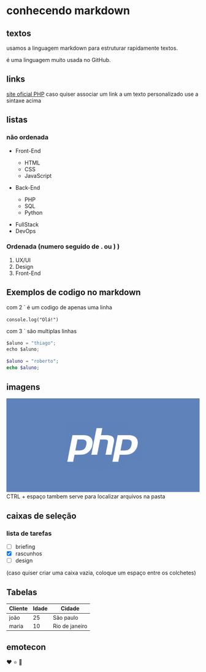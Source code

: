 # conhecendo markdown
## textos
usamos a linguagem markdown para estruturar rapidamente textos.

é uma linguagem muito usada no GitHub.
## links
[site oficial PHP](https://php.net)
caso quiser associar um link a um texto personalizado use a sintaxe acima 

## listas

### não ordenada
- Front-End
   - HTML
   - CSS
   - JavaScript

- Back-End
   - PHP
   - SQL
   - Python

* FullStack
* DevOps

### Ordenada (numero seguido de . ou ) )
1) UX/UI
2) Design
3) Front-End

## Exemplos de codigo no markdown
com 2 ` é um codigo de apenas uma linha

`console.log("Olá!")`

com 3 ` são multiplas linhas
```javascript
$aluno = "thiago";
echo $aluno;
```

```php
$aluno = "roberto";
echo $aluno;
```

## imagens
![logotipo PHP](php-logo.png)
CTRL + espaço tambem serve para localizar arquivos na pasta

## caixas de seleção

### lista de tarefas

- [ ] briefing
- [x] rascunhos
- [ ] design

(caso quiser criar uma caixa vazia, coloque um espaço entre os colchetes)

## Tabelas

Cliente |   Idade   |   Cidade  
---     |   ---     |   ---
joão    |   25      |   São paulo
maria   |   10      |   Rio de janeiro

## emotecon
:heart:
:star:
:wolf:

